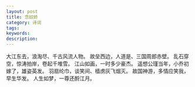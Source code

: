 ```yaml
---
layout: post
title: 念奴娇
category: 诗词
tags: 
keywords: 
description: 
---
```



大江东去，浪淘尽、千古风流人物。
故垒西边，人道是、三国周郎赤壁。
乱石穿空，惊涛拍岸，卷起千堆雪。
江山如画，一时多少豪杰。 
遥想公瑾当年，小乔初嫁了，雄姿英发。
羽扇纶巾，谈笑间、樯虏灰飞烟灭。
故国神游，多情应笑我，早生华发。
人生如梦，一尊还酹江月。
